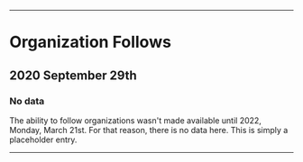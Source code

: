 
***

# Organization Follows

## 2020 September 29th

### No data

The ability to follow organizations wasn't made available until 2022, Monday, March 21st. For that reason, there is no data here. This is simply a placeholder entry.

***
